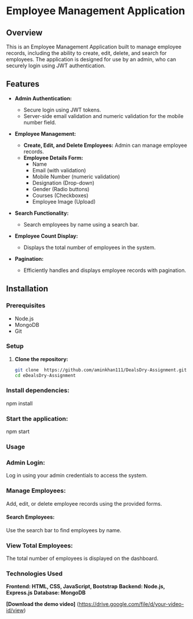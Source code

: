 # Employee Management Application

## Overview
This is an Employee Management Application built to manage employee records, including the ability to create, edit, delete, and search for employees. The application is designed for use by an admin, who can securely login using JWT authentication.

## Features
- **Admin Authentication:**
  - Secure login using JWT tokens.
  - Server-side email validation and numeric validation for the mobile number field.
  
- **Employee Management:**
  - **Create, Edit, and Delete Employees:** Admin can manage employee records.
  - **Employee Details Form:**
    - Name
    - Email (with validation)
    - Mobile Number (numeric validation)
    - Designation (Drop-down)
    - Gender (Radio buttons)
    - Courses (Checkboxes)
    - Employee Image (Upload)
  
- **Search Functionality:**
  - Search employees by name using a search bar.
  
- **Employee Count Display:**
  - Displays the total number of employees in the system.
  
- **Pagination:**
  - Efficiently handles and displays employee records with pagination.

## Installation

### Prerequisites
- Node.js
- MongoDB
- Git

### Setup
1. **Clone the repository:**
   ```bash
   git clone  https://github.com/aminkhan111/DealsDry-Assignment.git
   cd eDealsDry-Assignment

### Install dependencies:
npm install

### Start the application:
npm start

### Usage

### Admin Login:
Log in using your admin credentials to access the system.
### Manage Employees:
Add, edit, or delete employee records using the provided forms.
#### Search Employees:
Use the search bar to find employees by name.
### View Total Employees:
The total number of employees is displayed on the dashboard.

### Technologies Used
**Frontend: HTML, CSS, JavaScript, Bootstrap**
**Backend: Node.js, Express.js**
**Database: MongoDB**

**[Download the demo video]** (https://drive.google.com/file/d/your-video-id/view)

